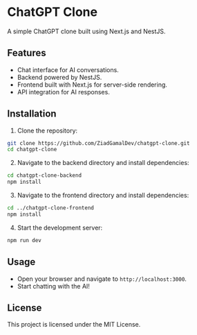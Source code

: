 # ChatGPT Clone

A simple ChatGPT clone built using Next.js and NestJS.

## Features

- Chat interface for AI conversations.
- Backend powered by NestJS.
- Frontend built with Next.js for server-side rendering.
- API integration for AI responses.

## Installation

1. Clone the repository:
  ```bash
  git clone https://github.com/ZiadGamalDev/chatgpt-clone.git
  cd chatgpt-clone
  ```

2. Navigate to the backend directory and install dependencies:
  ```bash
  cd chatgpt-clone-backend
  npm install
  ```

3. Navigate to the frontend directory and install dependencies:
  ```bash
  cd ../chatgpt-clone-frontend
  npm install
  ```

4. Start the development server:
  ```bash
  npm run dev
  ```

## Usage

- Open your browser and navigate to `http://localhost:3000`.
- Start chatting with the AI!

## License

This project is licensed under the MIT License.